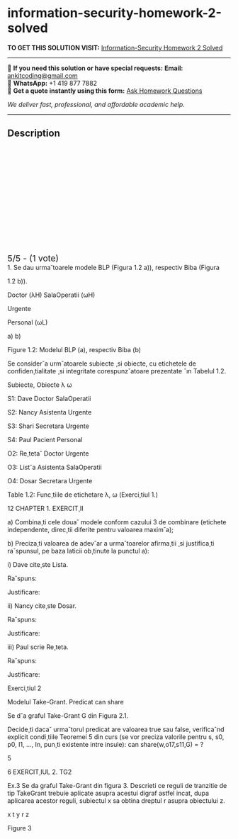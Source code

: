 # information-security-homework-2-solved
**TO GET THIS SOLUTION VISIT:** [Information-Security Homework 2 Solved](https://www.ankitcodinghub.com/product/information-security-11-solved/)


---

📩 **If you need this solution or have special requests:** **Email:** ankitcoding@gmail.com  
📱 **WhatsApp:** +1 419 877 7882  
📄 **Get a quote instantly using this form:** [Ask Homework Questions](https://www.ankitcodinghub.com/services/ask-homework-questions/)

*We deliver fast, professional, and affordable academic help.*

---

<h2>Description</h2>



<div class="kk-star-ratings kksr-auto kksr-align-center kksr-valign-top" data-payload="{&quot;align&quot;:&quot;center&quot;,&quot;id&quot;:&quot;119092&quot;,&quot;slug&quot;:&quot;default&quot;,&quot;valign&quot;:&quot;top&quot;,&quot;ignore&quot;:&quot;&quot;,&quot;reference&quot;:&quot;auto&quot;,&quot;class&quot;:&quot;&quot;,&quot;count&quot;:&quot;1&quot;,&quot;legendonly&quot;:&quot;&quot;,&quot;readonly&quot;:&quot;&quot;,&quot;score&quot;:&quot;5&quot;,&quot;starsonly&quot;:&quot;&quot;,&quot;best&quot;:&quot;5&quot;,&quot;gap&quot;:&quot;4&quot;,&quot;greet&quot;:&quot;Rate this product&quot;,&quot;legend&quot;:&quot;5\/5 - (1 vote)&quot;,&quot;size&quot;:&quot;24&quot;,&quot;title&quot;:&quot;Information-Security Homework 2 Solved&quot;,&quot;width&quot;:&quot;138&quot;,&quot;_legend&quot;:&quot;{score}\/{best} - ({count} {votes})&quot;,&quot;font_factor&quot;:&quot;1.25&quot;}">

<div class="kksr-stars">

<div class="kksr-stars-inactive">
            <div class="kksr-star" data-star="1" style="padding-right: 4px">


<div class="kksr-icon" style="width: 24px; height: 24px;"></div>
        </div>
            <div class="kksr-star" data-star="2" style="padding-right: 4px">


<div class="kksr-icon" style="width: 24px; height: 24px;"></div>
        </div>
            <div class="kksr-star" data-star="3" style="padding-right: 4px">


<div class="kksr-icon" style="width: 24px; height: 24px;"></div>
        </div>
            <div class="kksr-star" data-star="4" style="padding-right: 4px">


<div class="kksr-icon" style="width: 24px; height: 24px;"></div>
        </div>
            <div class="kksr-star" data-star="5" style="padding-right: 4px">


<div class="kksr-icon" style="width: 24px; height: 24px;"></div>
        </div>
    </div>

<div class="kksr-stars-active" style="width: 138px;">
            <div class="kksr-star" style="padding-right: 4px">


<div class="kksr-icon" style="width: 24px; height: 24px;"></div>
        </div>
            <div class="kksr-star" style="padding-right: 4px">


<div class="kksr-icon" style="width: 24px; height: 24px;"></div>
        </div>
            <div class="kksr-star" style="padding-right: 4px">


<div class="kksr-icon" style="width: 24px; height: 24px;"></div>
        </div>
            <div class="kksr-star" style="padding-right: 4px">


<div class="kksr-icon" style="width: 24px; height: 24px;"></div>
        </div>
            <div class="kksr-star" style="padding-right: 4px">


<div class="kksr-icon" style="width: 24px; height: 24px;"></div>
        </div>
    </div>
</div>


<div class="kksr-legend" style="font-size: 19.2px;">
            5/5 - (1 vote)    </div>
    </div>
1. Se dau urma˘toarele modele BLP (Figura 1.2 a)), respectiv Biba (Figura

1.2 b)).

Doctor (λH) SalaOperatii (ωH)

Urgente

Personal (ωL)

a) b)

Figure 1.2: Modelul BLP (a), respectiv Biba (b)

Se consider˘a urm˘atoarele subiecte ¸si obiecte, cu etichetele de confiden¸tialitate ¸si integritate corespunz˘atoare prezentate ˆın Tabelul 1.2.

Subiecte, Obiecte λ ω

S1: Dave Doctor SalaOperatii

S2: Nancy Asistenta Urgente

S3: Shari Secretara Urgente

S4: Paul Pacient Personal

O2: Re¸teta˘ Doctor Urgente

O3: List˘a Asistenta SalaOperatii

O4: Dosar Secretara Urgente

Table 1.2: Func¸tiile de etichetare λ, ω (Exerci¸tiul 1.)

12 CHAPTER 1. EXERCIT¸II

a) Combina¸ti cele doua˘ modele conform cazului 3 de combinare (etichete independente, direc¸tii diferite pentru valoarea maxim˘a);

b) Preciza¸ti valoarea de adev˘ar a urma˘toarelor afirma¸tii ¸si justifica¸ti ra˘spunsul, pe baza laticii ob¸tinute la punctul a):

i) Dave cite¸ste Lista.

Ra˘spuns:

Justificare:

ii) Nancy cite¸ste Dosar.

Ra˘spuns:

Justificare:

iii) Paul scrie Re¸teta.

Ra˘spuns:

Justificare:

Exerci¸tiul 2

Modelul Take-Grant. Predicat can share

Se d˘a graful Take-Grant G din Figura 2.1.

Decide¸ti daca˘ urma˘torul predicat are valoarea true sau false, verificaˆnd explicit condi¸tiile Teoremei 5 din curs (se vor preciza valorile pentru s, s0, p0, I1, …, In, pun¸ti existente intre insule): can share(w,o17,s11,G) = ?

5

6 EXERCIT¸IUL 2. TG2

Ex.3 Se da graful Take-Grant din figura 3. Descrieti ce reguli de tranzitie de tip TakeGrant trebuie aplicate asupra acestui digraf astfel incat, dupa aplicarea acestor reguli, subiectul x sa obtina dreptul r asupra obiectului z.

x t y r z

Figure 3
